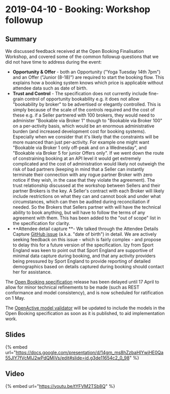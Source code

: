 # 2019-04-10 - Booking: Workshop followup

## Summary

We discussed feedback received at the Open Booking Finalisation Workshop, and covered some of the common followup questions that we did not have time to address during the event:

* **Opportunity & Offer** - both an Opportunity ("Yoga Tuesday 14th 7pm") and an Offer ("Junior (8-18)") are required to start the booking flow. This explains how a booking system knows which price is applicable without attendee data such as date of birth.
* **Trust and Control** - The specification does not currently include fine-grain control of opportunity bookability e.g. it does not allow "bookability by broker" to be advertised or elegantly controlled. This is simply because of the scale of the controls required and the cost of these e.g. if a Seller partnered with 100 brokers, they would need to administer "Bookable via Broker 1" though to  "Bookable via Broker 100" on a per-activity basis, which would be an enormous administrative burden (and increased development cost for booking systems). Especially when we consider that it's likely that the constraints will be more nuanced than just per-activity. For example one might want "Bookable via Broker 1 only off-peak and on a Wednesday", and "Bookable via Broker 5 for junior Offers only". If we went down the route of constraining booking at an API level it would get extremely complicated and the cost of administration would likely not outweigh the risk of bad partners (keeping in mind that a Seller can instantly terminate their connection with any rogue partner Broker with zero notice if they wish, in the case that they violate the agreement). The trust relationship discussed at the workshop between Sellers and their partner Brokers is the key. A Seller's contract with each Broker will likely include restrictions on what they can and cannot book and under what circumstances,  which can then be audited during reconciliation if needed. So the Brokers that Sellers partner with will have the technical ability to book anything, but will have to follow the terms of any agreement with them. This has been added to the "out of scope" list in the specification for clarity.
* **Attendee detail capture **- We talked through the Attendee Details Capture [GitHub issue](https://github.com/openactive/open-booking-api/issues/107) (a.k.a. "date of birth") in detail. We are actively seeking feedback on this issue - which is fairly complex - and propose to delay this for a future version of the specification. Izy from Sport England was keen to point out that Sport England are supportive of minimal data capture during booking, and that any activity providers being pressured by Sport England to provide reporting of detailed demographics based on details captured during booking should contact her for assistance.

The [Open Booking specification](https://www.openactive.io/open-booking-api/EditorsDraft) release has been delayed until 17 April to allow for minor technical refinements to be made (such as REST conformance and model consistency), and is now scheduled for ratification on 1 May.

The [OpenActive model validator](http://validator.openactive.io) will be updated to include the models in the Open Booking specification as soon as it is published, to aid implementation work.

## Slides

{% embed url="https://docs.google.com/presentation/d/14gm_ms8hZzbaHIYwjHE0Qa55JlY7fVcMlJ2wPdQMiVs/edit#slide=id.g3de11654c2_0_98" %}

## Video

{% embed url="https://youtu.be/tYFVM2TSb8Q" %}

